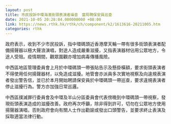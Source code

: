 ```yaml
---
layout: post
title: 市民投訴中環海濱街頭表演者噪音　當局聘保安員巡查
date: 2021-10-05 20:28:04.000000000 +08:00
link: https://news.rthk.hk/rthk/ch/component/k2/1613616-20211005.htm
categories: rthk
---
```


政府表示，收到不少市民投訴，指中環碼頭近香港摩天輪一帶有很多街頭表演者配備揚聲器以極大聲浪演唱，對途人造成嚴重滋擾，又指表演器材佔用公眾地方，令途人受阻。疫情期間，觀眾圍觀亦增加病毒傳播風險。

中西區地區管理委員會上月於中環碼頭一帶張貼告示及懸掛橫額，要求街頭表演者不得使用任何揚聲器材，以免造成滋擾。地管會亦派員多次實地視察及向違規表演者發出警告信，並已於本月開始聘請保安員於中環碼頭一帶巡查，要求違規表演者停止滋擾行為。警方亦加強日常巡邏。

中西區撲滅罪行委員會及中環及半山分區委員會代表傍晚到中環碼頭一帶視察，發現街頭表演造成的滋擾改善。政府再次呼籲，除非得到許可，切勿在公眾地方使用揚聲器演唱，否則政府會向有關人士作出勸諭或發出口頭警告，並要求終止表演及採取適當法律行動。
